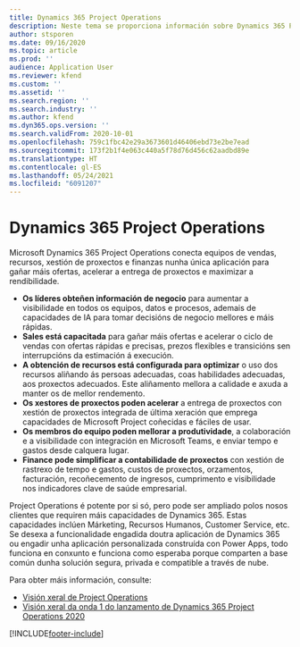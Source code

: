 ```yaml
---
title: Dynamics 365 Project Operations
description: Neste tema se proporciona información sobre Dynamics 365 Project Operations.
author: stsporen
ms.date: 09/16/2020
ms.topic: article
ms.prod: ''
audience: Application User
ms.reviewer: kfend
ms.custom: ''
ms.assetid: ''
ms.search.region: ''
ms.search.industry: ''
ms.author: kfend
ms.dyn365.ops.version: ''
ms.search.validFrom: 2020-10-01
ms.openlocfilehash: 759c1fbc42e29a3673601d46406ebd73e2be7ead
ms.sourcegitcommit: 173f2b1f4e063c440a5f78d76d456c62aadbd89e
ms.translationtype: HT
ms.contentlocale: gl-ES
ms.lasthandoff: 05/24/2021
ms.locfileid: "6091207"
---
```

# <a name="dynamics-365-project-operations"></a>Dynamics 365 Project Operations

Microsoft Dynamics 365 Project Operations conecta equipos de vendas, recursos, xestión de proxectos e finanzas nunha única aplicación para gañar máis ofertas, acelerar a entrega de proxectos e maximizar a rendibilidade.

-   **Os líderes obteñen información de negocio** para aumentar a visibilidade en todos os equipos, datos e procesos, ademais de capacidades de IA para tomar decisións de negocio mellores e máis rápidas.
-   **Sales está capacitada** para gañar máis ofertas e acelerar o ciclo de vendas con ofertas rápidas e precisas, prezos flexibles e transicións sen interrupcións da estimación á execución.
-   **A obtención de recursos está configurada para optimizar** o uso dos recursos aliñando ás persoas adecuadas, coas habilidades adecuadas, aos proxectos adecuados. Este aliñamento mellora a calidade e axuda a manter os de mellor rendemento.
-   **Os xestores de proxectos poden acelerar** a entrega de proxectos con xestión de proxectos integrada de última xeración que emprega capacidades de Microsoft Project coñecidas e fáciles de usar.
-   **Os membros do equipo poden mellorar a produtividade**, a colaboración e a visibilidade con integración en Microsoft Teams, e enviar tempo e gastos desde calquera lugar.
-   **Finance pode simplificar a contabilidade de proxectos** con xestión de rastrexo de tempo e gastos, custos de proxectos, orzamentos, facturación, recoñecemento de ingresos, cumprimento e visibilidade nos indicadores clave de saúde empresarial.

Project Operations é potente por si só, pero pode ser ampliado polos nosos clientes que requiren máis capacidades de Dynamics 365. Estas capacidades inclúen Márketing, Recursos Humanos, Customer Service, etc. Se desexa a funcionalidade engadida doutra aplicación de Dynamics 365 ou engadir unha aplicación personalizada construída con Power Apps, todo funciona en conxunto e funciona como esperaba porque comparten a base común dunha solución segura, privada e compatible a través de nube.

Para obter máis información, consulte:

- [Visión xeral de Project Operations](https://dynamics.microsoft.com/en-us/project-operations/overview/)
- [Visión xeral da onda 1 do lanzamento de Dynamics 365 Project Operations 2020](/dynamics365-release-plan/2020wave1/dynamics365-project-operations/)



[!INCLUDE[footer-include](includes/footer-banner.md)]
